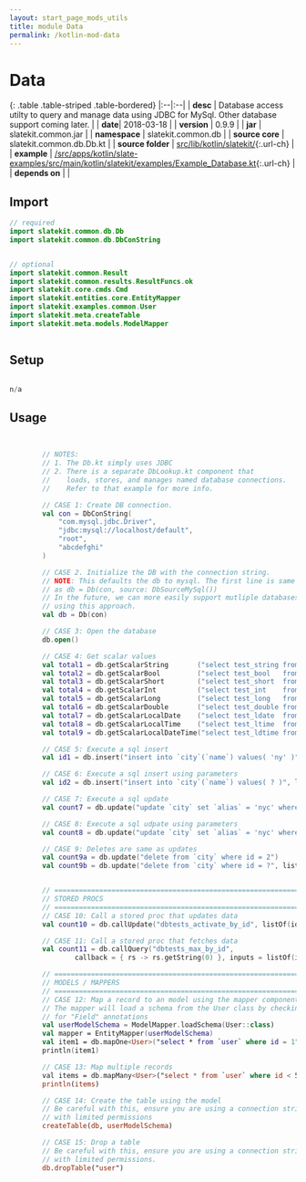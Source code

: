 ```yaml
---
layout: start_page_mods_utils
title: module Data
permalink: /kotlin-mod-data
---
```


# Data

{: .table .table-striped .table-bordered}
|:--|:--|
| **desc** | Database access utilty to query and manage data using JDBC for MySql. Other database support coming later. | 
| **date**| 2018-03-18 |
| **version** | 0.9.9  |
| **jar** | slatekit.common.jar  |
| **namespace** | slatekit.common.db  |
| **source core** | slatekit.common.db.Db.kt  |
| **source folder** | [src/lib/kotlin/slatekit/](https://github.com/code-helix/slatekit/tree/master/src/lib/kotlin/slatekit/){:.url-ch}  |
| **example** | [/src/apps/kotlin/slate-examples/src/main/kotlin/slatekit/examples/Example_Database.kt](https://github.com/code-helix/slatekit/tree/master/src/lib/kotlin/slatekit-examples/src/main/kotlin/slatekit/examples/Example_Database.kt){:.url-ch} |
| **depends on** |   |

## Import
```kotlin 
// required 
import slatekit.common.db.Db
import slatekit.common.db.DbConString


// optional 
import slatekit.common.Result
import slatekit.common.results.ResultFuncs.ok
import slatekit.core.cmds.Cmd
import slatekit.entities.core.EntityMapper
import slatekit.examples.common.User
import slatekit.meta.createTable
import slatekit.meta.models.ModelMapper



```

## Setup
```kotlin

n/a

```

## Usage
```kotlin


        // NOTES:
        // 1. The Db.kt simply uses JDBC
        // 2. There is a separate DbLookup.kt component that
        //    loads, stores, and manages named database connections.
        //    Refer to that example for more info.

        // CASE 1: Create DB connection.
        val con = DbConString(
            "com.mysql.jdbc.Driver",
            "jdbc:mysql://localhost/default",
            "root",
            "abcdefghi"
        )

        // CASE 2. Initialize the DB with the connection string.
        // NOTE: This defaults the db to mysql. The first line is same
        // as db = Db(con, source: DbSourceMySql())
        // In the future, we can more easily support mutliple databases
        // using this approach.
        val db = Db(con)

        // CASE 3: Open the database
        db.open()

        // CASE 4: Get scalar values
        val total1 = db.getScalarString       ("select test_string from db_tests where id = 1")
        val total2 = db.getScalarBool         ("select test_bool   from db_tests where id = 1")
        val total3 = db.getScalarShort        ("select test_short  from db_tests where id = 1")
        val total4 = db.getScalarInt          ("select test_int    from db_tests where id = 1")
        val total5 = db.getScalarLong         ("select test_long   from db_tests where id = 1")
        val total6 = db.getScalarDouble       ("select test_double from db_tests where id = 1")
        val total7 = db.getScalarLocalDate    ("select test_ldate  from db_tests where id = 1")
        val total8 = db.getScalarLocalTime    ("select test_ltime  from db_tests where id = 1")
        val total9 = db.getScalarLocalDateTime("select test_ldtime from db_tests where id = 1")

        // CASE 5: Execute a sql insert
        val id1 = db.insert("insert into `city`(`name`) values( 'ny' )")

        // CASE 6: Execute a sql insert using parameters
        val id2 = db.insert("insert into `city`(`name`) values( ? )", listOf("ny"))

        // CASE 7: Execute a sql update
        val count7 = db.update("update `city` set `alias` = 'nyc' where id = 2")

        // CASE 8: Execute a sql udpate using parameters
        val count8 = db.update("update `city` set `alias` = 'nyc' where id = ?", listOf(id2))

        // CASE 9: Deletes are same as updates
        val count9a = db.update("delete from `city` where id = 2")
        val count9b = db.update("delete from `city` where id = ?", listOf(2))


        // ===============================================================
        // STORED PROCS
        // ===============================================================
        // CASE 10: Call a stored proc that updates data
        val count10 = db.callUpdate("dbtests_activate_by_id", listOf(id2))

        // CASE 11: Call a stored proc that fetches data
        val count11 = db.callQuery("dbtests_max_by_id",
                callback = { rs -> rs.getString(0) }, inputs = listOf(id2))

        // ===============================================================
        // MODELS / MAPPERS
        // ===============================================================
        // CASE 12: Map a record to an model using the mapper component
        // The mapper will load a schema from the User class by checking
        // for "Field" annotations
        val userModelSchema = ModelMapper.loadSchema(User::class)
        val mapper = EntityMapper(userModelSchema)
        val item1 = db.mapOne<User>("select * from `user` where id = 1", mapper)
        println(item1)

        // CASE 13: Map multiple records
        val items = db.mapMany<User>("select * from `user` where id < 5", mapper)
        println(items)

        // CASE 14: Create the table using the model
        // Be careful with this, ensure you are using a connection string
        // with limited permissions
        createTable(db, userModelSchema)

        // CASE 15: Drop a table
        // Be careful with this, ensure you are using a connection string
        // with limited permissions.
        db.dropTable("user")
        

```

